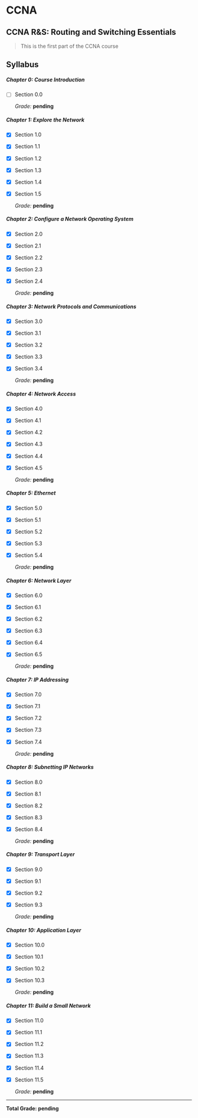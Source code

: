 # CCNA
## CCNA R&S: Routing and Switching Essentials
> This is the first part of the CCNA course

## Syllabus

##### Chapter 0: Course Introduction
- [ ] Section 0.0

    *Grade:* **pending**

##### Chapter 1: Explore the Network
- [x] Section 1.0
- [x] Section 1.1
- [x] Section 1.2
- [x] Section 1.3
- [x] Section 1.4
- [x] Section 1.5

    *Grade:* **pending**

##### Chapter 2: Configure a Network Operating System
- [x] Section 2.0
- [x] Section 2.1
- [x] Section 2.2
- [x] Section 2.3
- [x] Section 2.4

    *Grade:* **pending**

##### Chapter 3: Network Protocols and Communications
- [x] Section 3.0
- [x] Section 3.1
- [x] Section 3.2
- [x] Section 3.3
- [x] Section 3.4

    *Grade:* **pending**

##### Chapter 4: Network Access
- [x] Section 4.0
- [x] Section 4.1
- [x] Section 4.2
- [x] Section 4.3
- [x] Section 4.4
- [x] Section 4.5

    *Grade:* **pending**

##### Chapter 5: Ethernet
- [x] Section 5.0
- [x] Section 5.1
- [x] Section 5.2
- [x] Section 5.3
- [x] Section 5.4

    *Grade:* **pending**

##### Chapter 6: Network Layer
- [x] Section 6.0
- [x] Section 6.1
- [x] Section 6.2
- [x] Section 6.3
- [x] Section 6.4
- [x] Section 6.5

    *Grade:* **pending**

##### Chapter 7: IP Addressing
- [x] Section 7.0
- [x] Section 7.1
- [x] Section 7.2
- [x] Section 7.3
- [x] Section 7.4

    *Grade:* **pending**

##### Chapter 8: Subnetting IP Networks
- [x] Section 8.0
- [x] Section 8.1
- [x] Section 8.2
- [x] Section 8.3
- [x] Section 8.4

    *Grade:* **pending**

##### Chapter 9: Transport Layer
- [x] Section 9.0
- [x] Section 9.1
- [x] Section 9.2
- [x] Section 9.3

    *Grade:* **pending**

##### Chapter 10: Application Layer
- [x] Section 10.0
- [x] Section 10.1
- [x] Section 10.2
- [x] Section 10.3

    *Grade:* **pending**
    
##### Chapter 11: Build a Small Network
- [x] Section 11.0
- [x] Section 11.1
- [x] Section 11.2
- [x] Section 11.3
- [x] Section 11.4
- [x] Section 11.5

    *Grade:* **pending**
    
----
**Total Grade: pending**
